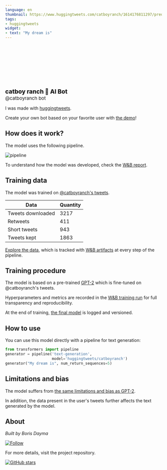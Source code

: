 ```yaml
---
language: en
thumbnail: https://www.huggingtweets.com/catboyranch/1614176811297/predictions.png
tags:
- huggingtweets
widget:
- text: "My dream is"
---
```


<div>
<div style="width: 132px; height:132px; border-radius: 50%; background-size: cover; background-image: url('https://pbs.twimg.com/profile_images/1361189602774704128/FHYgjb9O_400x400.jpg')">
</div>
<div style="margin-top: 8px; font-size: 19px; font-weight: 800">catboy ranch 🤖 AI Bot </div>
<div style="font-size: 15px">@catboyranch bot</div>
</div>

I was made with [huggingtweets](https://github.com/borisdayma/huggingtweets).

Create your own bot based on your favorite user with [the demo](https://colab.research.google.com/github/borisdayma/huggingtweets/blob/master/huggingtweets-demo.ipynb)!

## How does it work?

The model uses the following pipeline.

![pipeline](https://github.com/borisdayma/huggingtweets/blob/master/img/pipeline.png?raw=true)

To understand how the model was developed, check the [W&B report](https://app.wandb.ai/wandb/huggingtweets/reports/HuggingTweets-Train-a-model-to-generate-tweets--VmlldzoxMTY5MjI).

## Training data

The model was trained on [@catboyranch's tweets](https://twitter.com/catboyranch).

| Data | Quantity |
| --- | --- |
| Tweets downloaded | 3217 |
| Retweets | 411 |
| Short tweets | 943 |
| Tweets kept | 1863 |

[Explore the data](https://wandb.ai/wandb/huggingtweets/runs/173d8lxl/artifacts), which is tracked with [W&B artifacts](https://docs.wandb.com/artifacts) at every step of the pipeline.

## Training procedure

The model is based on a pre-trained [GPT-2](https://huggingface.co/gpt2) which is fine-tuned on @catboyranch's tweets.

Hyperparameters and metrics are recorded in the [W&B training run](https://wandb.ai/wandb/huggingtweets/runs/3fu7bpa2) for full transparency and reproducibility.

At the end of training, [the final model](https://wandb.ai/wandb/huggingtweets/runs/3fu7bpa2/artifacts) is logged and versioned.

## How to use

You can use this model directly with a pipeline for text generation:

```python
from transformers import pipeline
generator = pipeline('text-generation',
                     model='huggingtweets/catboyranch')
generator("My dream is", num_return_sequences=5)
```

## Limitations and bias

The model suffers from [the same limitations and bias as GPT-2](https://huggingface.co/gpt2#limitations-and-bias).

In addition, the data present in the user's tweets further affects the text generated by the model.

## About

*Built by Boris Dayma*

[![Follow](https://img.shields.io/twitter/follow/borisdayma?style=social)](https://twitter.com/intent/follow?screen_name=borisdayma)

For more details, visit the project repository.

[![GitHub stars](https://img.shields.io/github/stars/borisdayma/huggingtweets?style=social)](https://github.com/borisdayma/huggingtweets)
